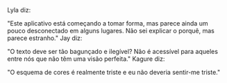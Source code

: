 Lyla diz:

"Este aplicativo está começando a tomar forma, mas parece ainda um pouco desconectado em alguns lugares. Não sei explicar o porquê, mas parece estranho."
Jay diz:

"O texto deve ser tão bagunçado e ilegível? Não é acessível para aqueles entre nós que não têm uma visão perfeita."
Kagure diz:

"O esquema de cores é realmente triste e eu não deveria sentir-me triste."